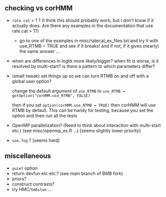 ## checking vs corHMM

* `rate.cat` > 1 ?  (I think this should probably work, but I don't know if it actually does. Are there any examples in the documentation that use rate.cat > 1?)
  * go to one of the examples in misc/ratecat_ex_files.txt and try it with use_RTMB = TRUE and see if it breaks! and if not, if it gives (nearly) the same answer ...
  
* when are differences in loglik more likely/bigger? when fit is worse, is it resolved by multi-start? is there a pattern to which parameters differ?


* (small tweak) set things up so we can turn RTMB on and off with a global user option?

  change the default argument of `use_RTMB` to `use_RTMB = getOption("corHMM.use_RTMB", FALSE)`
  
  then if you set `option(corHMM.use_RTMB = TRUE)` then corHMM will use RTMB by default. This can be handy for testing, because you set the option and then run all the tests


* OpenMP parallelization? (Need to think about interaction with multi-start etc.) (see misc/openmp_ex.R ...)  [seems slightly lower priority]
* `use.fog` ? [seems hard]

## miscellaneous

* `quiet` option
* return devfun etc etc.? (see main branch of BMB fork)
* priors?
* construct contrasts?
* try HMC/`tmbstan` ...
